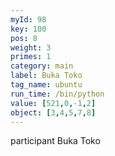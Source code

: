 ```yaml
---
myId: 98
key: 100
pos: 8
weight: 3
primes: 1
category: main
label: Buka Toko
tag_name: ubuntu
run_time: /bin/python
value: [521,0,-1,2]
object: [3,4,5,7,8]
---
```

participant Buka Toko
